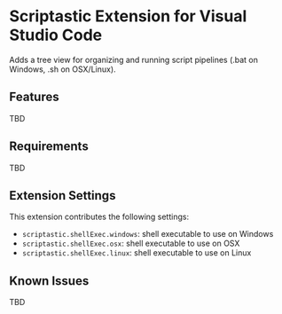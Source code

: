 # Scriptastic Extension for Visual Studio Code

Adds a tree view for organizing and running script pipelines (.bat on Windows, .sh on OSX/Linux).

## Features

TBD

## Requirements

TBD

## Extension Settings

This extension contributes the following settings:

* `scriptastic.shellExec.windows`: shell executable to use on Windows
* `scriptastic.shellExec.osx`: shell executable to use on OSX
* `scriptastic.shellExec.linux`: shell executable to use on Linux

## Known Issues

TBD